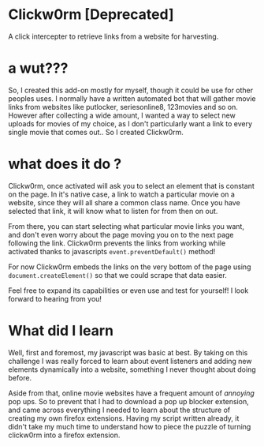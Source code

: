 # Clickw0rm [Deprecated]
A click intercepter to retrieve links from a website for harvesting.

# a wut???
So, I created this add-on mostly for myself, though it could be use for other peoples uses.
I normally have a written automated bot that will gather movie links from websites like putlocker, seriesonline8,
123movies and so on. However after collecting a wide amount, I wanted a way to select new uploads for movies of my choice,
as I don't particularly want a link to every single movie that comes out.. So I created Clickw0rm.

# what does it do ?
Clickw0rm, once activated will ask you to select an element that is constant on the page. In it's native case,
a link to watch a particular movie on a website, since they will all share a common class name. Once you have selected
that link, it will know what to listen for from then on out.

From there, you can start selecting what particular movie links you want, and don't even worry about the page moving you
on to the next page following the link. Clickw0rm prevents the links from working while activated thanks to javascripts
`event.preventDefault()` method!

For now Clickw0rm embeds the links on the very bottom of the page using `document.createElement()` so that we could scrape that
data easier.

Feel free to expand its capabilities or even use and test for yourself! I look forward to hearing from you!


# What did I learn
Well, first and foremost, my javascript was basic at best. By taking on this challenge I was really forced to learn about
event listeners and adding new elements dynamically into a website, something I never thought about doing before.

Aside from that, online movie websites have a frequent amount of *annoying* pop ups. So to prevent that I had to download a
pop up blocker extension, and came across everything I needed to learn about the structure of creating my own firefox extensions.
Having my script written already, it didn't take my much time to understand how to piece the puzzle of turning clickw0rm
into a firefox extension.
